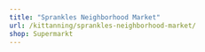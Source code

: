 ```yaml
---
title: "Sprankles Neighborhood Market"
url: /kittanning/sprankles-neighborhood-market/
shop: Supermarkt
---
```

